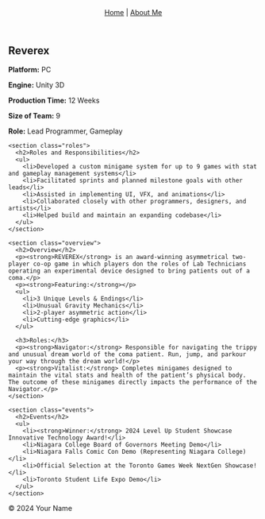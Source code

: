 
<!DOCTYPE html>
<html lang="en">
<head>
  <meta charset="UTF-8">
  <meta name="viewport" content="width=device-width, initial-scale=1.0">
  <title>Reverex Game Showcase</title>
  <link rel="stylesheet" href="styles.css">
</head>
<body>

  <header>
    <nav>
      <a href="index.md">Home</a> |
      <a href="aboutme.md">About Me</a>
    </nav>
  </header>

  <main>
    <section class="intro">
      <h1>Reverex</h1>
      <div class="game-info">
        <p><strong>Platform:</strong> PC</p>
        <p><strong>Engine:</strong> Unity 3D</p>
        <p><strong>Production Time:</strong> 12 Weeks</p>
        <p><strong>Size of Team:</strong> 9</p>
        <p><strong>Role:</strong> Lead Programmer, Gameplay</p>
      </div>
    </section>

    <section class="roles">
      <h2>Roles and Responsibilities</h2>
      <ul>
        <li>Developed a custom minigame system for up to 9 games with stat and gameplay management systems</li>
        <li>Facilitated sprints and planned milestone goals with other leads</li>
        <li>Assisted in implementing UI, VFX, and animations</li>
        <li>Collaborated closely with other programmers, designers, and artists</li>
        <li>Helped build and maintain an expanding codebase</li>
      </ul>
    </section>

    <section class="overview">
      <h2>Overview</h2>
      <p><strong>REVEREX</strong> is an award-winning asymmetrical two-player co-op game in which players don the roles of Lab Technicians operating an experimental device designed to bring patients out of a coma.</p>
      <p><strong>Featuring:</strong></p>
      <ul>
        <li>3 Unique Levels & Endings</li>
        <li>Unusual Gravity Mechanics</li>
        <li>2-player asymmetric action</li>
        <li>Cutting-edge graphics</li>
      </ul>

      <h3>Roles:</h3>
      <p><strong>Navigator:</strong> Responsible for navigating the trippy and unusual dream world of the coma patient. Run, jump, and parkour your way through the dream world!</p>
      <p><strong>Vitalist:</strong> Completes minigames designed to maintain the vital stats and health of the patient’s physical body. The outcome of these minigames directly impacts the performance of the Navigator.</p>
    </section>

    <section class="events">
      <h2>Events</h2>
      <ul>
        <li><strong>Winner:</strong> 2024 Level Up Student Showcase Innovative Technology Award!</li>
        <li>Niagara College Board of Governors Meeting Demo</li>
        <li>Niagara Falls Comic Con Demo (Representing Niagara College)</li>
        <li>Official Selection at the Toronto Games Week NextGen Showcase!</li>
        <li>Toronto Student Life Expo Demo</li>
      </ul>
    </section>
  </main>

  <footer>
    <p>&copy; 2024 Your Name</p>
  </footer>

</body>
</html>
